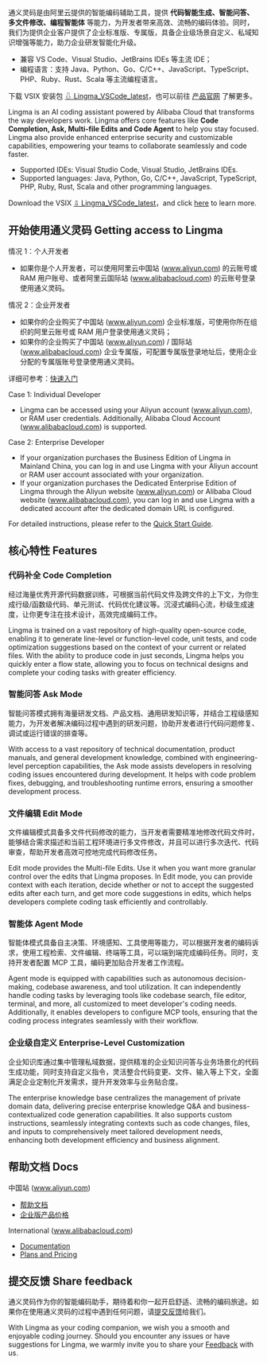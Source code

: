 通义灵码是由阿里云提供的智能编码辅助工具，提供 **代码智能生成、智能问答、多文件修改、编程智能体** 等能力，为开发者带来高效、流畅的编码体验。同时，我们为提供企业客户提供了企业标准版、专属版，具备企业级场景自定义、私域知识增强等能力，助力企业研发智能化升级。

- 兼容 VS Code、Visual Studio、JetBrains IDEs 等主流 IDE；
- 编程语言：支持 Java、Python、Go、C/C++、JavaScript、TypeScript、PHP、Ruby、Rust、Scala 等主流编程语言。

下载 VSIX 安装包 [⇩ Lingma_VSCode_latest](https://tongyi-code.oss-cn-hangzhou.aliyuncs.com/vscode/tongyi-lingma-latest.vsix)，也可以前往 [产品官网](https://lingma.aliyun.com) 了解更多。

Lingma is an AI coding assistant powered by Alibaba Cloud that transforms the way developers work. Lingma offers core features like **Code Completion, Ask, Multi-file Edits and Code Agent** to help you stay focused. Lingma also provide enhanced enterprise security and customizable capabilities, empowering your teams to collaborate seamlessly and code faster.

- Supported IDEs: Visual Studio Code, Visual Studio, JetBrains IDEs. 
- Supported languages: Java, Python, Go, C/C++, JavaScript, TypeScript, PHP, Ruby, Rust, Scala and other programming languages.

Download the VSIX [⇩ Lingma_VSCode_latest](https://tongyi-code.oss-cn-hangzhou.aliyuncs.com/vscode/tongyi-lingma-latest.vsix)，and click [here](https://www.alibabacloud.com/en/product/lingma) to learn more.

## 开始使用通义灵码  Getting access to Lingma

情况 1：个人开发者

- 如果你是个人开发者，可以使用阿里云中国站 (www.aliyun.com) 的云账号或 RAM 用户账号、或者阿里云国际站 (www.alibabacloud.com) 的云账号登录使用通义灵码。

情况 2：企业开发者

- 如果你的企业购买了中国站 (www.aliyun.com) 企业标准版，可使用你所在组织的阿里云账号或 RAM 用户登录使用通义灵码；
- 如果你的企业购买了中国站 (www.aliyun.com) / 国际站 (www.alibabacloud.com) 企业专属版，可配置专属版登录地址后，使用企业分配的专属版账号登录使用通义灵码。

详细可参考：[快速入门](https://help.aliyun.com/zh/lingma/getting-started)

Case 1: Individual Developer

- Lingma can be accessed using your Aliyun account (www.aliyun.com), or RAM user credentials. Additionally, Alibaba Cloud Account (www.alibabacloud.com) is supported.

Case 2: Enterprise Developer

- If your organization purchases the Business Edition of Lingma in Mainland China, you can log in and use Lingma with your Aliyun account or RAM user account associated with your organization.
- If your organization purchases the Dedicated Enterprise Edition of Lingma through the Aliyun website (www.aliyun.com) or Alibaba Cloud website (www.alibabacloud.com), you can log in and use Lingma with a dedicated account after the dedicated domain URL is configured.

For detailed instructions, please refer to the [Quick Start Guide](https://www.alibabacloud.com/help/doc-detail/2834254.html).

## 核心特性 Features

### 代码补全 Code Completion

经过海量优秀开源代码数据训练，可根据当前代码文件及跨文件的上下文，为你生成行级/函数级代码、单元测试、代码优化建议等。沉浸式编码心流，秒级生成速度，让你更专注在技术设计，高效完成编码工作。

Lingma is trained on a vast repository of high-quality open-source code, enabling it to generate line-level or function-level code, unit tests, and code optimization suggestions based on the context of your current or related files. With the ability to produce code in just seconds, Lingma helps you quickly enter a flow state, allowing you to focus on technical designs and complete your coding tasks with greater efficiency.

### 智能问答 Ask Mode

智能问答模式拥有海量研发文档、产品文档、通用研发知识等，并结合工程级感知能力，为开发者解决编码过程中遇到的研发问题，协助开发者进行代码问题修复、调试或运行错误的排查等。

With access to a vast repository of technical documentation, product manuals, and general development knowledge, combined with engineering-level perception capabilities, the Ask mode assists developers in resolving coding issues encountered during development. It helps with code problem fixes, debugging, and troubleshooting runtime errors, ensuring a smoother development process.

### 文件编辑 Edit Mode

文件编辑模式具备多文件代码修改的能力，当开发者需要精准地修改代码文件时，能够结合需求描述和当前工程环境进行多文件修改，并且可以进行多次迭代、代码审查，帮助开发者高效可控地完成代码修改任务。

Edit mode provides the Multi-file Edits. Use it when you want more granular control over the edits that Lingma proposes. In Edit mode,  you can provide context with each iteration, decide whether or not to accept the suggested edits after each turn, and get more code suggestions in edits, which helps developers complete coding task efficiently and controllably.

### 智能体 Agent Mode

智能体模式具备自主决策、环境感知、工具使用等能力，可以根据开发者的编码诉求，使用工程检索、文件编辑、终端等工具，可以端到端完成编码任务。同时，支持开发者配置 MCP 工具，编码更加贴合开发者工作流程。

Agent mode is equipped with capabilities such as autonomous decision-making, codebase awareness, and tool utilization. It can independently handle coding tasks by leveraging tools like codebase search, file editor, terminal, and more, all customized to meet developer's coding needs. Additionally, it enables developers to configure MCP tools, ensuring that the coding process integrates seamlessly with their workflow.

### 企业级自定义 Enterprise-Level Customization

企业知识库通过集中管理私域数据，提供精准的企业知识问答与业务场景化的代码生成功能，同时支持自定义指令，灵活整合代码变更、文件、输入等上下文，全面满足企业定制化开发需求，提升开发效率与业务贴合度。

The enterprise knowledge base centralizes the management of private domain data, delivering precise enterprise knowledge Q&A and business-contextualized code generation capabilities. It also supports custom instructions, seamlessly integrating contexts such as code changes, files, and inputs to comprehensively meet tailored development needs, enhancing both development efficiency and business alignment.

## 帮助文档 Docs

中国站 (www.aliyun.com)

- [帮助文档](https://help.aliyun.com/zh/lingma)
- [企业版产品价格](https://lingma.aliyun.com/pricing)

International (www.alibabacloud.com)

- [Documentation](https://www.alibabacloud.com/help/en/lingma/)
- [Plans and Pricing](https://www.alibabacloud.com/help/doc-detail/2796963.html)

## 提交反馈 Share feedback

通义灵码作为你的智能编码助手，期待着和你一起开启舒适、流畅的编码旅途。如果你在使用通义灵码的过程中遇到任何问题，请[提交反馈](https://survey.aliyun.com/apps/zhiliao/gLgsYL8mB)给我们。

With Lingma as your coding companion, we wish you a smooth and enjoyable coding journey. Should you encounter any issues or have suggestions for Lingma, we warmly invite you to share your [Feedback](https://survey.alibabacloud.com/uone/sg/survey/2LLXIh8Vh) with us.
